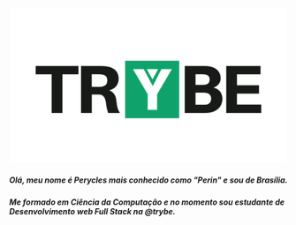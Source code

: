 <p align="center">
<img src="https://github.com/PeryclesReis/PeryclesReis/blob/master/trybeFig.png" width="500px">
</p>

<p>

##### Olá, meu nome é Perycles mais conhecido como "Perin" e sou de Brasília.
##### Me formado em Ciência da Computação e no momento sou estudante de Desenvolvimento web Full Stack na @trybe.

</p>
